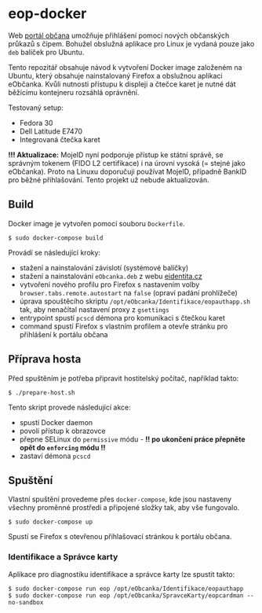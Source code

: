 # eop-docker

Web [portál občana](https://obcan.portal.gov.cz) umožňuje přihlášení pomocí nových občanských průkazů s čipem. Bohužel obslužná aplikace pro Linux je vydaná pouze jako `deb` balíček pro Ubuntu.

Tento repozitář obsahuje návod k vytvoření Docker image založeném na Ubuntu, který obsahuje nainstalovaný Firefox a obslužnou aplikaci eObčanka. Kvůli nutnosti přístupu k displeji a čtečce karet je nutné dát běžícímu kontejneru rozsáhlá oprávnění.

Testovaný setup:
- Fedora 30
- Dell Latitude E7470
- Integrovaná čtečka karet

**!!! Aktualizace:** MojeID nyní podporuje přístup ke státní správě, se správným tokenem (FIDO L2 certifikace) i na úrovni vysoká (= stejné jako eObčanka). Proto na Linuxu doporučuji používat MojeID, případně BankID pro běžné přihlašování. Tento projekt už nebude aktualizován.


## Build

Docker image je vytvořen pomocí souboru `Dockerfile`.

```{.sh}
$ sudo docker-compose build
```

Provádí se následující kroky:
- stažení a nainstalování závislotí (systémové balíčky)
- stažení a nainstalování `eObcanka.deb` z webu [eidentita.cz](https://info.eidentita.cz/Download)
- vytvoření nového profilu pro Firefox s nastavením volby `browser.tabs.remote.autostart` na `false` (opraví padání prohlížeče)
- úprava spouštěcího skriptu `/opt/eObcanka/Identifikace/eopauthapp.sh` tak, aby nenačítal nastavení proxy z `gsettings`
- entrypoint spustí `pcscd` démona pro komunikaci s čtečkou karet
- command spustí Firefox s vlastním profilem a otevře stránku pro přihlášení k portálu občana

## Příprava hosta

Před spuštěním je potřeba připravit hostitelský počítač, například takto:

```{.sh}
$ ./prepare-host.sh
```

Tento skript provede následující akce:
- spustí Docker daemon
- povolí přístup k obrazovce
- přepne SELinux do `permissive` módu - **!! po ukončení práce přepněte opět do `enforcing` módu !!**
- zastaví démona `pcscd`

## Spuštění

Vlastní spuštění provedeme přes `docker-compose`, kde jsou nastaveny všechny proměnné prostředí a připojené složky tak, aby vše fungovalo.

```{.sh}
$ sudo docker-compose up
```

Spustí se Firefox s otevřenou přihlašovací stránkou k portálu občana.

### Identifikace a Správce karty

Aplikace pro diagnostiku identifikace a správce karty lze spustit takto:

```{.sh}
$ sudo docker-compose run eop /opt/eObcanka/Identifikace/eopauthapp
$ sudo docker-compose run eop /opt/eObcanka/SpravceKarty/eopcardman --no-sandbox
```

